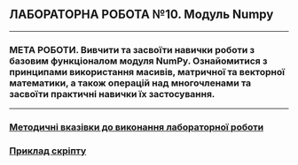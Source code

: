 ## **ЛАБОРАТОРНА РОБОТА №10. Модуль Numpy**
---
### **МЕТА РОБОТИ**.  Вивчити та засвоїти навички роботи з базовим функціоналом модуля NumPy. Ознайомитися з принципами використання масивів, матричної та векторної математики, а також операцій над многочленами та засвоїти практичні навички їх застосування.
---
### [**Методичні вказівки до виконання лабораторної роботи**](/LAB/Lab_10/MPT_Lab_10_Python_v1.pdf)
### [**Приклад скріпту**](/LAB/Lab_10/Lab_10_Test.ipynb)
